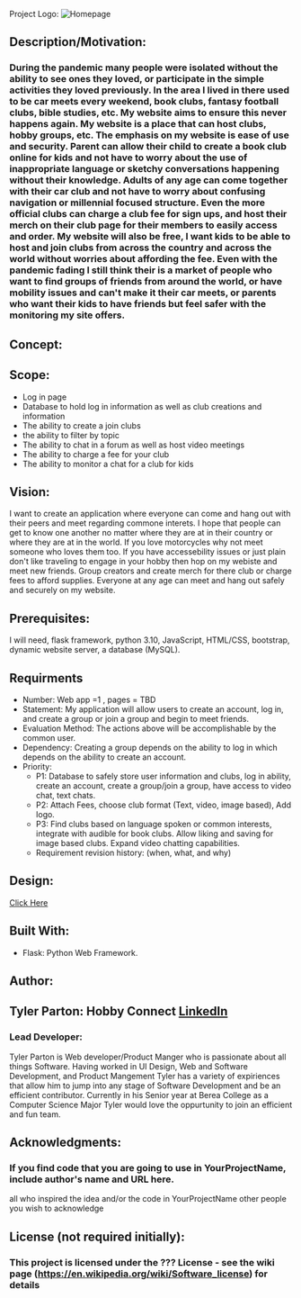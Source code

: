 Project Logo:
![Homepage](https://user-images.githubusercontent.com/67805799/191339780-ca6085db-944e-40cc-8eee-f362c11737d3.png)


## Description/Motivation:
### During the pandemic many people were isolated without the ability to see ones they loved, or participate in the simple activities they loved previously. In the area I lived in there used to be car meets every weekend, book clubs, fantasy football clubs, bible studies, etc. My website aims to ensure this never happens again. My website is a place that can host clubs, hobby groups, etc. The emphasis on my website is ease of use and security. Parent can allow their child to create a book club online for kids and not have to worry about the use of inappropriate language or sketchy conversations happening without their knowledge. Adults of any age can come together with their car club and not have to worry about confusing navigation or millennial focused structure. Even the more official clubs can charge a club fee for sign ups, and host their merch on their club page for their members to easily access and order. My website will also be free, I want kids to be able to host and join clubs from across the country and across the world without worries about affording the fee. Even with the pandemic fading I still think their is a market of people who want to find groups of friends from around the world, or have mobility issues and can't make it their car meets, or parents who want their kids to have friends but feel safer with the monitoring my site offers.

## Concept:
## Scope:
- Log in page
- Database to hold log in information as well as club creations and information
- The ability to create a join clubs
- the ability to filter by topic
- The ability to chat in a forum as well as host video meetings
- The ability to charge a fee for your club
- The ability to monitor a chat for a club for kids

## Vision:
  I want to create an application where everyone can come and hang out with their peers and meet regarding commone interets. I hope that people can get to know one another no matter where they are at in their country or where they are at in the world. If you love motorcycles why not meet someone who loves them too. If you have accessebility issues or just plain don't like traveling to engage in your hobby then hop on my webiste and meet new friends. Group creators and create merch for there club or charge fees to afford supplies. Everyone at any age can meet and hang out safely and securely on my website. 
## Prerequisites:
I will need, flask framework, python 3.10, JavaScript, HTML/CSS, bootstrap, dynamic website server, a database (MySQL).
## Requirments
- Number: Web app =1 , pages = TBD
- Statement: My application will allow users to create an account, log in, and create a group or join a group and begin to meet friends.
- Evaluation Method: The actions above will be accomplishable by the common user.
- Dependency: Creating a group depends on the ability to log in which depends on the ability to create an account.
- Priority: 
   - P1: Database to safely store user information and clubs, log in ability, create an account, create a group/join a group, have access to video chat, text chats.
   - P2: Attach Fees, choose club format (Text, video, image based), Add logo.
   - P3: Find clubs based on language spoken or common interests, integrate with audible for book clubs. Allow liking and saving for image based clubs. Expand video chatting capabilities.
   - Requirement revision history: (when, what, and why)
## Design:
   <a href="https://github.com/tylerpar99/csc493-partont/blob/main/R04.design.md">Click Here</a>
## Built With:
- Flask: Python Web Framework.
## Author:
## Tyler Parton: Hobby Connect <a href="https://www.linkedin.com/in/tylerpar99/"> LinkedIn </a>
### Lead Developer:
   Tyler Parton is Web developer/Product Manger who is passionate about all things Software. Having worked in UI Design, Web and Software Development, and Product Mangement Tyler has a variety of expiriences that allow him to jump into any stage of Software Development and be an efficient contributor. Currently in his Senior year at Berea College as a Computer Science Major Tyler would love the oppurtunity to join an efficient and fun team.
## Acknowledgments:
### If you find code that you are going to use in YourProjectName, include author's name and URL here.
all who inspired the idea and/or the code in YourProjectName
other people you wish to acknowledge
## License (not required initially):
### This project is licensed under the ??? License - see the wiki page (https://en.wikipedia.org/wiki/Software_license) for details
